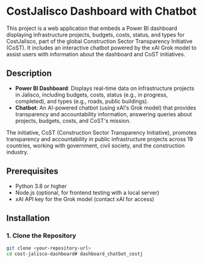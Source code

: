 # CostJalisco Dashboard with Chatbot

This project is a web application that embeds a Power BI dashboard displaying infrastructure projects, budgets, costs, status, and types for CostJalisco, part of the global Construction Sector Transparency Initiative (CoST). It includes an interactive chatbot powered by the xAI Grok model to assist users with information about the dashboard and CoST initiatives.

## Description

- **Power BI Dashboard**: Displays real-time data on infrastructure projects in Jalisco, including budgets, costs, status (e.g., in progress, completed), and types (e.g., roads, public buildings).
- **Chatbot**: An AI-powered chatbot (using xAI's Grok model) that provides transparency and accountability information, answering queries about projects, budgets, costs, and CoST's mission.

The initiative, CoST (Construction Sector Transparency Initiative), promotes transparency and accountability in public infrastructure projects across 19 countries, working with government, civil society, and the construction industry.

## Prerequisites

- Python 3.8 or higher
- Node.js (optional, for frontend testing with a local server)
- xAI API key for the Grok model (contact xAI for access)

## Installation

### 1. Clone the Repository
```bash
git clone <your-repository-url>
cd cost-jalisco-dashboard#   d a s h b o a r d _ c h a t b o t _ c o s t j  
 